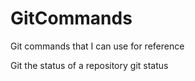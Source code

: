 # GitCommands
Git commands that I can use for reference

Git the status of a repository
  git status

